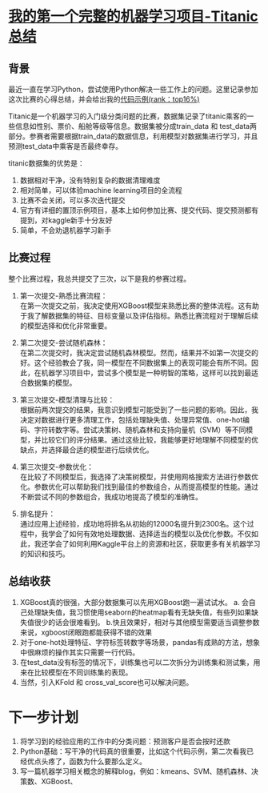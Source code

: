 # [我的第一个完整的机器学习项目-Titanic总结](https://github.com/geoqiao/gitblog/issues/16)

## 背景
最近一直在学习Python，尝试使用Python解决一些工作上的问题。这里记录参加这次比赛的心得总结，并会给出我的[代码示例(rank：top16%)](https://github.com/geoqiao/Python_DA_100_day/blob/main/kaggle_competition/titanic.py)

Titanic是一个机器学习的入门级分类问题的比赛，数据集记录了titanic乘客的一些信息如性别、票价、船舱等级等信息。数据集被分成train_data 和 test_data两部分。参赛者需要根据train_data的数据信息，利用模型对数据集进行学习，并且预测test_data中乘客是否最终幸存。

titanic数据集的优势是：
1. 数据相对干净，没有特别复杂的数据清理难度
2. 相对简单，可以体验machine learning项目的全流程
3. 比赛不会关闭，可以多次迭代提交
4. 官方有详细的置顶示例项目，基本上如何参加比赛、提交代码、提交预测都有提到，对kaggle新手十分友好
6. 简单，不会劝退机器学习新手

## 比赛过程
整个比赛过程，我总共提交了三次，以下是我的参赛过程。
1. 第一次提交-熟悉比赛流程：  
    在第一次提交之前，我决定使用XGBoost模型来熟悉比赛的整体流程。这有助于我了解数据集的特征、目标变量以及评估指标。熟悉比赛流程对于理解后续的模型选择和优化非常重要。
    
2. 第二次提交-尝试随机森林：  
    在第二次提交时，我决定尝试随机森林模型。然而，结果并不如第一次提交的好。这个经验教会了我，同一模型在不同数据集上的表现可能会有所不同。因此，在机器学习项目中，尝试多个模型是一种明智的策略，这样可以找到最适合数据集的模型。
    
3. 第三次提交-模型清理与比较：  
    根据前两次提交的结果，我意识到模型可能受到了一些问题的影响。因此，我决定对数据进行更多清理工作，包括处理缺失值、处理异常值、one-hot编码、字符转数字等。尝试决策树、随机森林和支持向量机（SVM）等不同模型，并比较它们的评分结果。通过这些比较，我能够更好地理解不同模型的优缺点，并选择最合适的模型进行后续优化。
    
4. 第三次提交-参数优化：  
    在比较了不同模型后，我选择了决策树模型，并使用网格搜索方法进行参数优化。参数优化可以帮助我们找到最佳的参数组合，从而提高模型的性能。通过不断尝试不同的参数组合，我成功地提高了模型的准确性。
    
5. 排名提升：  
    通过应用上述经验，成功地将排名从初始的12000名提升到2300名。这个过程中，我学会了如何有效地处理数据、选择适当的模型以及优化参数。不仅如此，我还学会了如何利用Kaggle平台上的资源和社区，获取更多有关机器学习的知识和技巧。

## 总结收获

1. XGBoost真的很强，大部分数据集可以先用XGBoost跑一遍试试水。
	a. 会自己处理缺失值，我习惯使用seaborn的heatmap看有无缺失值，有些列如果缺失值很少的话会很难看到。
	b.快且效果好，相对与其他模型需要适当调整参数来说，xgboost闭眼跑都能获得不错的效果
2. 对于one-hot处理特征、字符标签转数字等场景，pandas有成熟的方法，想象中很麻烦的操作其实只需要一行代码。
3. 在test_data没有标签的情况下，训练集也可以二次拆分为训练集和测试集，用来在比较模型在不同训练集的表现。
4. 当然，引入KFold 和 cross_val_score也可以解决问题。

# 下一步计划
1. 将学习到的经验应用的工作中的分类问题：预测客户是否会按时还款
2. Python基础：写干净的代码真的很重要，比如这个代码示例，第二次看我已经优点头疼了，函数为什么要那么定义。
3. 写一篇机器学习相关概念的解释blog，例如：kmeans、SVM、随机森林、决策数、XGBoost、